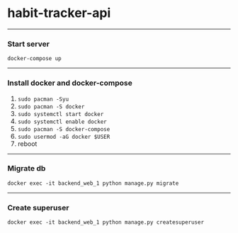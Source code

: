 # habit-tracker-api

---

### Start server

`docker-compose up`

---

### Install docker and docker-compose

1. `sudo pacman -Syu`
2. `sudo pacman -S docker`
3. `sudo systemctl start docker`
4. `sudo systemctl enable docker`
5. `sudo pacman -S docker-compose`
6. `sudo usermod -aG docker $USER`
7. reboot

---

### Migrate db

`docker exec -it backend_web_1 python manage.py migrate`

---

### Create superuser

`docker exec -it backend_web_1 python manage.py createsuperuser`
